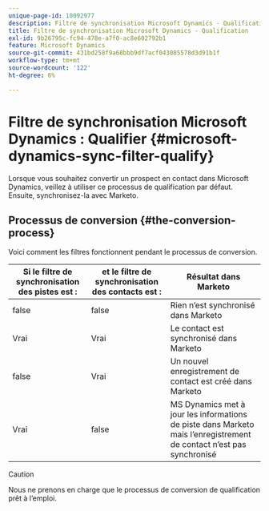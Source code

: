 ```yaml
---
unique-page-id: 10092977
description: Filtre de synchronisation Microsoft Dynamics - Qualification - Documents Marketo - Documentation du produit
title: Filtre de synchronisation Microsoft Dynamics - Qualification
exl-id: 9b26795c-fc94-478e-a7f0-ac8e602792b1
feature: Microsoft Dynamics
source-git-commit: 431bd258f9a68bbb9df7acf043085578d3d91b1f
workflow-type: tm+mt
source-wordcount: '122'
ht-degree: 6%

---
```


# Filtre de synchronisation Microsoft Dynamics : Qualifier {#microsoft-dynamics-sync-filter-qualify}

Lorsque vous souhaitez convertir un prospect en contact dans Microsoft Dynamics, veillez à utiliser ce processus de qualification par défaut. Ensuite, synchronisez-la avec Marketo.

## Processus de conversion {#the-conversion-process}

Voici comment les filtres fonctionnent pendant le processus de conversion.

| Si le filtre de synchronisation des pistes est : | et le filtre de synchronisation des contacts est : | Résultat dans Marketo |
|---|---|---|
| false | false | Rien n’est synchronisé dans Marketo |
| Vrai | Vrai | Le contact est synchronisé dans Marketo |
| false | Vrai | Un nouvel enregistrement de contact est créé dans Marketo |
| Vrai | false | MS Dynamics met à jour les informations de piste dans Marketo mais l’enregistrement de contact n’est pas synchronisé |

>[!CAUTION]
>
>Nous ne prenons en charge que le processus de conversion de qualification prêt à l’emploi.
